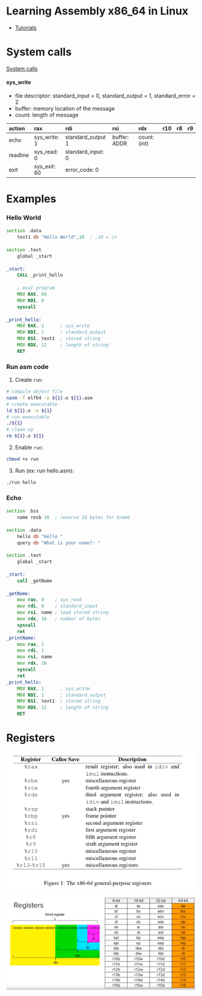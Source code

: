 # Learning Assembly x86_64 in Linux
- [Tutorials](https://www.youtube.com/playlist?list=PLetF-YjXm-sCH6FrTz4AQhfH6INDQvQSn)

# System calls
[System calls](https://blog.rchapman.org/posts/Linux_System_Call_Table_for_x86_64/)

#### sys_write
- file descriptor: standard_input = 0, standard_output = 1, standard_error = 2
- buffer: memory location of the message
- count: length of message

| action | rax | rdi | rsi | rdx | r10 | r8 | r9 |
| :----- | :-- | :-- | :-- | :-- | :-- | :- | :- |
| echo | sys_write: 1 | standard_output 1 | buffer: ADDR | count: (int) | | | | |
| readline | sys_read: 0 | standard_input: 0 | 
| exit | sys_exit: 60 | error_code: 0 | | |  | | | |

# Examples
### Hello World
```asm
section .data
    text1 db "Hello World",10  ; ,10 = \n

section .text
    global _start
  
_start:
    CALL _print_hello

    ; exit program
    MOV RAX, 60
    MOV RDI, 0
    syscall
  
_print_hello:
    MOV RAX, 1      ; sys_write
    MOV RDI, 1      ; standard_output
    MOV RSI, text1  ; stored string
    MOV RDX, 12     ; length of string
    RET
```

### Run asm code
1. Create `run`:
  ```bash
  # compile object file
  nasm -f elf64 -o ${1}.o ${1}.asm 
  # create executable
  ld ${1}.o -o ${1}
  # run executable
  ./${1}
  # clean up
  rm ${1}.o ${1}
  ```
2. Enable `run`:
  ```bash
  chmod +x run
  ```
3. Run (ex: run hello.asm):
  ```bash
  ./run hello
  ```

### Echo
```asm
section .bss
    name resb 16  ; reserve 16 bytes for $name
    
section .data
    hello db "Hello "
    query db "What is your name?: "
    
section .text
    global _start
    
_start:
    call _getName
    
_getName:
    mov rax, 0    ; sys_read
    mov rdi, 0    ; standard_input
    mov rsi, name ; load stored string
    mov rdx, 16   ; number of bytes
    syscall
    ret
_printName:
    mov rax, 1
    mov rdi, 1
    mov rsi, name
    mov rdx, 16
    syscall
    ret
_print_hello:
    MOV RAX, 1      ; sys_write
    MOV RDI, 1      ; standard_output
    MOV RSI, text1  ; stored string
    MOV RDX, 12     ; length of string
    RET    
```
# Registers
[![registers](registers2.png)](https://www.classes.cs.uchicago.edu/archive/2009/spring/22620-1/docs/handout-03.pdf)
![registers](registers.png)
